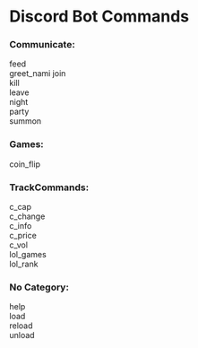 # Discord Bot Commands
### Communicate:
  feed       
  greet_nami 
  join       
  kill       
  leave      
  night      
  party      
  summon     
### Games:
  coin_flip  
### TrackCommands:
  c_cap      
  c_change   
  c_info     
  c_price    
  c_vol      
  lol_games  
  lol_rank   
### No Category:
  help<br>
  load<br>
  reload<br>
  unload<br>
